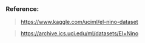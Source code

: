 ### Reference:

> https://www.kaggle.com/uciml/el-nino-dataset

> https://archive.ics.uci.edu/ml/datasets/El+Nino
